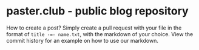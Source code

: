 # paster.club - public blog repository

How to create a post? Simply create a pull request with your file in the format of `title -=- name.txt`, with the markdown of your choice. View the commit history for an example on how to use our markdown.
